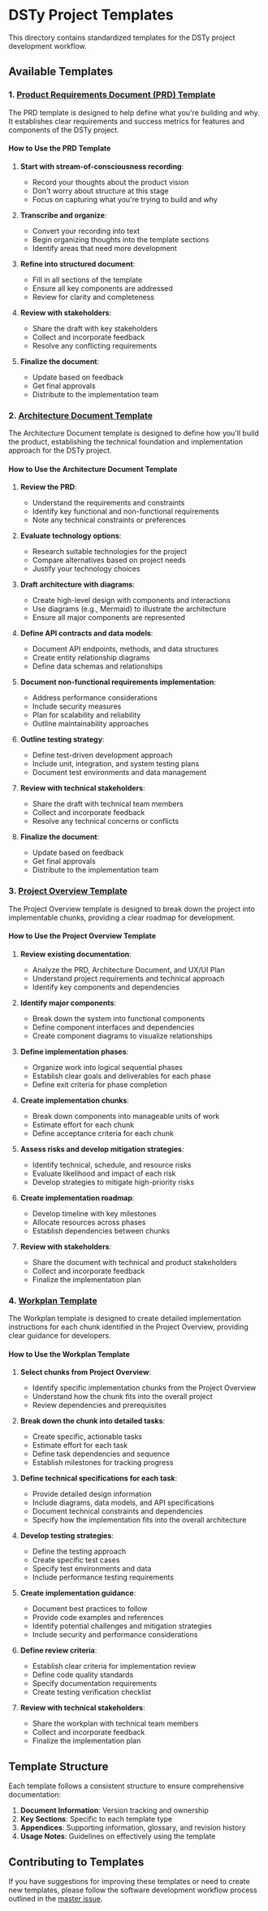 # DSTy Project Templates

This directory contains standardized templates for the DSTy project development workflow.

## Available Templates

### 1. [Product Requirements Document (PRD) Template](./product_requirements_document_template.md)

The PRD template is designed to help define what you're building and why. It establishes clear requirements and success metrics for features and components of the DSTy project.

#### How to Use the PRD Template

1. **Start with stream-of-consciousness recording**:
   - Record your thoughts about the product vision
   - Don't worry about structure at this stage
   - Focus on capturing what you're trying to build and why

2. **Transcribe and organize**:
   - Convert your recording into text
   - Begin organizing thoughts into the template sections
   - Identify areas that need more development

3. **Refine into structured document**:
   - Fill in all sections of the template
   - Ensure all key components are addressed
   - Review for clarity and completeness

4. **Review with stakeholders**:
   - Share the draft with key stakeholders
   - Collect and incorporate feedback
   - Resolve any conflicting requirements

5. **Finalize the document**:
   - Update based on feedback
   - Get final approvals
   - Distribute to the implementation team

### 2. [Architecture Document Template](./architecture_document_template.md)

The Architecture Document template is designed to define how you'll build the product, establishing the technical foundation and implementation approach for the DSTy project.

#### How to Use the Architecture Document Template

1. **Review the PRD**:
   - Understand the requirements and constraints
   - Identify key functional and non-functional requirements
   - Note any technical constraints or preferences

2. **Evaluate technology options**:
   - Research suitable technologies for the project
   - Compare alternatives based on project needs
   - Justify your technology choices

3. **Draft architecture with diagrams**:
   - Create high-level design with components and interactions
   - Use diagrams (e.g., Mermaid) to illustrate the architecture
   - Ensure all major components are represented

4. **Define API contracts and data models**:
   - Document API endpoints, methods, and data structures
   - Create entity relationship diagrams
   - Define data schemas and relationships

5. **Document non-functional requirements implementation**:
   - Address performance considerations
   - Include security measures
   - Plan for scalability and reliability
   - Outline maintainability approaches

6. **Outline testing strategy**:
   - Define test-driven development approach
   - Include unit, integration, and system testing plans
   - Document test environments and data management

7. **Review with technical stakeholders**:
   - Share the draft with technical team members
   - Collect and incorporate feedback
   - Resolve any technical concerns or conflicts

8. **Finalize the document**:
   - Update based on feedback
   - Get final approvals
   - Distribute to the implementation team

### 3. [Project Overview Template](./project_overview_template.md)

The Project Overview template is designed to break down the project into implementable chunks, providing a clear roadmap for development.

#### How to Use the Project Overview Template

1. **Review existing documentation**:
   - Analyze the PRD, Architecture Document, and UX/UI Plan
   - Understand project requirements and technical approach
   - Identify key components and dependencies

2. **Identify major components**:
   - Break down the system into functional components
   - Define component interfaces and dependencies
   - Create component diagrams to visualize relationships

3. **Define implementation phases**:
   - Organize work into logical sequential phases
   - Establish clear goals and deliverables for each phase
   - Define exit criteria for phase completion

4. **Create implementation chunks**:
   - Break down components into manageable units of work
   - Estimate effort for each chunk
   - Define acceptance criteria for each chunk

5. **Assess risks and develop mitigation strategies**:
   - Identify technical, schedule, and resource risks
   - Evaluate likelihood and impact of each risk
   - Develop strategies to mitigate high-priority risks

6. **Create implementation roadmap**:
   - Develop timeline with key milestones
   - Allocate resources across phases
   - Establish dependencies between chunks

7. **Review with stakeholders**:
   - Share the document with technical and product stakeholders
   - Collect and incorporate feedback
   - Finalize the implementation plan

### 4. [Workplan Template](./workplan_template.md)

The Workplan template is designed to create detailed implementation instructions for each chunk identified in the Project Overview, providing clear guidance for developers.

#### How to Use the Workplan Template

1. **Select chunks from Project Overview**:
   - Identify specific implementation chunks from the Project Overview
   - Understand how the chunk fits into the overall project
   - Review dependencies and prerequisites

2. **Break down the chunk into detailed tasks**:
   - Create specific, actionable tasks
   - Estimate effort for each task
   - Define task dependencies and sequence
   - Establish milestones for tracking progress

3. **Define technical specifications for each task**:
   - Provide detailed design information
   - Include diagrams, data models, and API specifications
   - Document technical constraints and dependencies
   - Specify how the implementation fits into the overall architecture

4. **Develop testing strategies**:
   - Define the testing approach
   - Create specific test cases
   - Specify test environments and data
   - Include performance testing requirements

5. **Create implementation guidance**:
   - Document best practices to follow
   - Provide code examples and references
   - Identify potential challenges and mitigation strategies
   - Include security and performance considerations

6. **Define review criteria**:
   - Establish clear criteria for implementation review
   - Define code quality standards
   - Specify documentation requirements
   - Create testing verification checklist

7. **Review with technical stakeholders**:
   - Share the workplan with technical team members
   - Collect and incorporate feedback
   - Finalize the implementation plan

## Template Structure

Each template follows a consistent structure to ensure comprehensive documentation:

1. **Document Information**: Version tracking and ownership
2. **Key Sections**: Specific to each template type
3. **Appendices**: Supporting information, glossary, and revision history
4. **Usage Notes**: Guidelines on effectively using the template

## Contributing to Templates

If you have suggestions for improving these templates or need to create new templates, please follow the software development workflow process outlined in the [master issue](https://linear.app/helaix/issue/HLX-1401/software-development-workflow-template-master-issue).